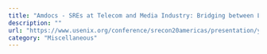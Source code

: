 ```yaml
---
title: "Amdocs - SREs at Telecom and Media Industry: Bridging between Legacy and Cloud Native Apps"
description: ""
url: "https://www.usenix.org/conference/srecon20americas/presentation/yitzhaki"
category: "Miscellaneous"
---
```

